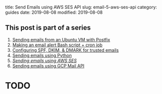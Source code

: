 title: Send Emails using AWS SES API
slug: email-5-aws-ses-api
category: guides
date: 2019-08-08
modified: 2019-08-08

## This post is part of a series
1. [Sending emails from an Ubuntu VM with Postfix](email-1-postfix-setup)
2. [Making an email alert Bash script + cron job](email-2-bash-cron)
3. [Configuring SPF, DKIM, & DMARK for trusted emails](email-3-trust-protocols)
4. [Sending emails using Python](email-4-python)
5. *[Sending emails using AWS SES](email-5-aws-ses-api)*
6. [Sending emails using GCP Mail API](email-6-gcp-mail-api)


# TODO
